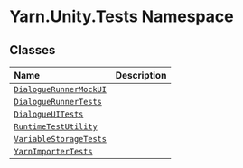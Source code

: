 <!-- This file was generated by a tool. Do not edit this file by hand. -->

# Yarn.Unity.Tests Namespace

## Classes
|Name|Description|
|:---|:---|
|[`DialogueRunnerMockUI`](/api/csharp/yarn.unity.tests/dialoguerunnermockui.md)||
|[`DialogueRunnerTests`](/api/csharp/yarn.unity.tests/dialoguerunnertests.md)||
|[`DialogueUITests`](/api/csharp/yarn.unity.tests/dialogueuitests.md)||
|[`RuntimeTestUtility`](/api/csharp/yarn.unity.tests/runtimetestutility.md)||
|[`VariableStorageTests`](/api/csharp/yarn.unity.tests/variablestoragetests.md)||
|[`YarnImporterTests`](/api/csharp/yarn.unity.tests/yarnimportertests.md)||
